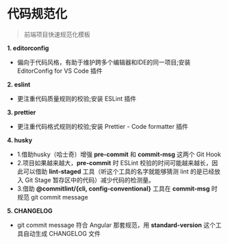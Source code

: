 # 代码规范化
> 前端项目快速规范化模板

**1. editorconfig**
  - 偏向于代码风格，有助于维护跨多个编辑器和IDE的同一项目;安装 EditorConfig for VS Code 插件

**2. eslint**
  - 更注重代码质量规则的校验;安装 ESLint 插件

**3. prettier**
  - 更注重代码格式规则的校验;安装 Prettier - Code formatter 插件

**4. husky**
  - 1.借助husky（哈士奇）增强 **pre-commit** 和 **commit-msg** 这两个 Git Hook
  - 2.项目如果越来越大，**pre-commit** 时 ESLint 校验的时间可能越来越长，因此可以借助 **lint-staged** 工具（听这个工具的名字就能够猜测 lint 的是已经放入 Git Stage 暂存区中的代码）减少代码的检测量。
  - 3.借助 **@commitlint/{cli, config-conventional}** 工具在 **commit-msg** 时规范 git commit message

**5. CHANGELOG**
  - git commit message 符合 Angular 那套规范，用 **standard-version** 这个工具自动生成 CHANGELOG 文件